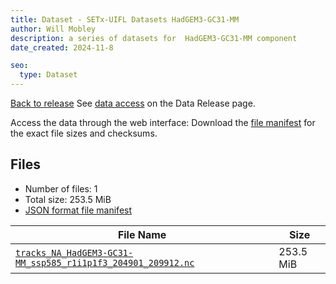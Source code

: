 ```yaml
---
title: Dataset - SETx-UIFL Datasets HadGEM3-GC31-MM
author: Will Mobley
description: a series of datasets for  HadGEM3-GC31-MM component
date_created: 2024-11-8

seo:
  type: Dataset
---
```


[Back to release](./index.html#datasets)
See [data access](./index.html#data-access) on the Data Release page.

Access the data through the  web interface: 
Download the [file manifest](./manifests/HadGEM3-GC31-MM-manifest.json) for the exact file sizes and checksums.

## Files

- Number of files: 1
- Total size: 253.5 MiB
- [JSON format file manifest](./manifests/HadGEM3-GC31-MM-manifest.json)

|                                                                                                                File Name                                                                                                                |   Size    |
| --------------------------------------------------------------------------------------------------------------------------------------------------------------------------------------------------------------------------------------- | --------- |
| [`tracks_NA_HadGEM3-GC31-MM_ssp585_r1i1p1f3_204901_209912.nc`](https://web.corral.tacc.utexas.edu/setxuifl/tropical_cyclones/downscaled_cmip6_tracks/ssp585/HadGEM3-GC31-MM/tracks_NA_HadGEM3-GC31-MM_ssp585_r1i1p1f3_204901_209912.nc) | 253.5 MiB |
